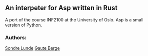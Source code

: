 ## An interpeter for Asp written in Rust

A port of the course INF2100 at the University of Oslo. Asp is a small version
of Python.

### Authors:

[Sondre Lunde](www.github.com/sondresl)
[Gaute Berge](www.github.com/gauteab)
